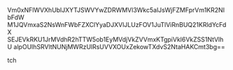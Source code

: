 Vm0xNFlWVXhUblJXYTJSWVYwZDRWMVl3Wkc5alJsWjFZMFprVm1KR2NIbFdW
M1JQVmxaS2NsWnFWbFZXClYyaDJXVlJLUzFOV1JuTlViRnBUQ21KRldYcFdX
SEJEVkRKU1JrMVdhR2hTTW5ob1EyMVdjVkZVVmxKTgpiVkl6VkZSS1NtVlhU
alpOUlhSRVltNUNjMWRzUlRsUVVXOUxZekowTXdvS2NtaHAKCmt3bg==

tch